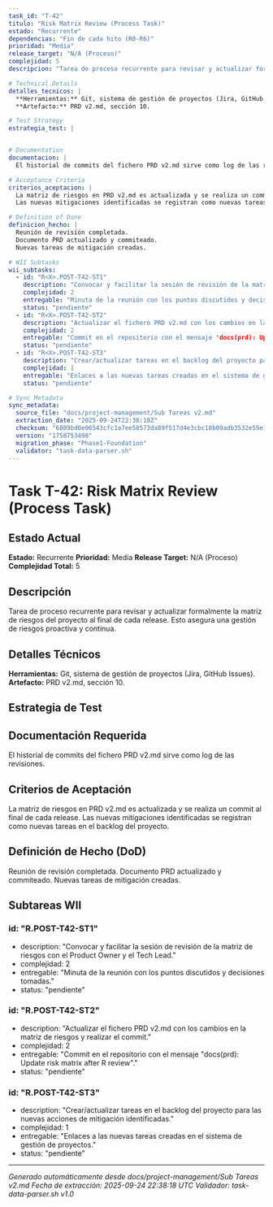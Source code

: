 ```yaml
---
task_id: "T-42"
titulo: "Risk Matrix Review (Process Task)"
estado: "Recurrente"
dependencias: "Fin de cada hito (R0-R6)"
prioridad: "Media"
release_target: "N/A (Proceso)"
complejidad: 5
descripcion: "Tarea de proceso recurrente para revisar y actualizar formalmente la matriz de riesgos del proyecto al final de cada release. Esto asegura una gestión de riesgos proactiva y continua."

# Technical Details
detalles_tecnicos: |
  **Herramientas:** Git, sistema de gestión de proyectos (Jira, GitHub Issues).
  **Artefacto:** PRD v2.md, sección 10.

# Test Strategy
estrategia_test: |


# Documentation
documentacion: |
  El historial de commits del fichero PRD v2.md sirve como log de las revisiones.

# Acceptance Criteria
criterios_aceptacion: |
  La matriz de riesgos en PRD v2.md es actualizada y se realiza un commit al final de cada release.
  Las nuevas mitigaciones identificadas se registran como nuevas tareas en el backlog del proyecto.

# Definition of Done
definicion_hecho: |
  Reunión de revisión completada.
  Documento PRD actualizado y commiteado.
  Nuevas tareas de mitigación creadas.

# WII Subtasks
wii_subtasks:
  - id: "R<X>.POST-T42-ST1"
    description: "Convocar y facilitar la sesión de revisión de la matriz de riesgos con el Product Owner y el Tech Lead."
    complejidad: 2
    entregable: "Minuta de la reunión con los puntos discutidos y decisiones tomadas."
    status: "pendiente"
  - id: "R<X>.POST-T42-ST2"
    description: "Actualizar el fichero PRD v2.md con los cambios en la matriz de riesgos y realizar el commit."
    complejidad: 2
    entregable: "Commit en el repositorio con el mensaje "docs(prd): Update risk matrix after R<X> review"."
    status: "pendiente"
  - id: "R<X>.POST-T42-ST3"
    description: "Crear/actualizar tareas en el backlog del proyecto para las nuevas acciones de mitigación identificadas."
    complejidad: 1
    entregable: "Enlaces a las nuevas tareas creadas en el sistema de gestión de proyectos."
    status: "pendiente"

# Sync Metadata
sync_metadata:
  source_file: "docs/project-management/Sub Tareas v2.md"
  extraction_date: "2025-09-24T22:38:18Z"
  checksum: "6809bd0e06543cfc1a7ee58573da89f517d4e3cbc18b09adb3532e59e16f8822"
  version: "1758753498"
  migration_phase: "Phase1-Foundation"
  validator: "task-data-parser.sh"
---
```


# Task T-42: Risk Matrix Review (Process Task)

## Estado Actual
**Estado:** Recurrente
**Prioridad:** Media
**Release Target:** N/A (Proceso)
**Complejidad Total:** 5

## Descripción
Tarea de proceso recurrente para revisar y actualizar formalmente la matriz de riesgos del proyecto al final de cada release. Esto asegura una gestión de riesgos proactiva y continua.

## Detalles Técnicos
**Herramientas:** Git, sistema de gestión de proyectos (Jira, GitHub Issues).
**Artefacto:** PRD v2.md, sección 10.

## Estrategia de Test


## Documentación Requerida
El historial de commits del fichero PRD v2.md sirve como log de las revisiones.

## Criterios de Aceptación
La matriz de riesgos en PRD v2.md es actualizada y se realiza un commit al final de cada release.
Las nuevas mitigaciones identificadas se registran como nuevas tareas en el backlog del proyecto.

## Definición de Hecho (DoD)
Reunión de revisión completada.
Documento PRD actualizado y commiteado.
Nuevas tareas de mitigación creadas.

## Subtareas WII
### id: "R<X>.POST-T42-ST1"
- description: "Convocar y facilitar la sesión de revisión de la matriz de riesgos con el Product Owner y el Tech Lead."
- complejidad: 2
- entregable: "Minuta de la reunión con los puntos discutidos y decisiones tomadas."
- status: "pendiente"
### id: "R<X>.POST-T42-ST2"
- description: "Actualizar el fichero PRD v2.md con los cambios en la matriz de riesgos y realizar el commit."
- complejidad: 2
- entregable: "Commit en el repositorio con el mensaje "docs(prd): Update risk matrix after R<X> review"."
- status: "pendiente"
### id: "R<X>.POST-T42-ST3"
- description: "Crear/actualizar tareas en el backlog del proyecto para las nuevas acciones de mitigación identificadas."
- complejidad: 1
- entregable: "Enlaces a las nuevas tareas creadas en el sistema de gestión de proyectos."
- status: "pendiente"

---
*Generado automáticamente desde docs/project-management/Sub Tareas v2.md*
*Fecha de extracción: 2025-09-24 22:38:18 UTC*
*Validador: task-data-parser.sh v1.0*
